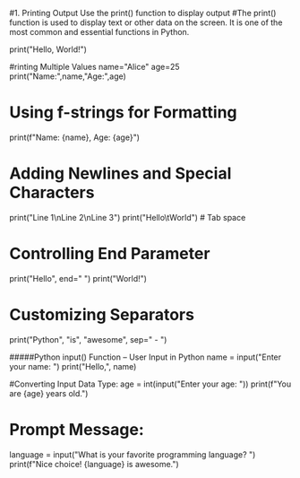 #1. Printing Output Use the print() function to display output
#The print() function is used to display text or other data on the screen. It is one of the most common and essential functions in Python.

print("Hello, World!")


#rinting Multiple Values
name="Alice"
age=25
print("Name:",name,"Age:",age)

# Using f-strings for Formatting
print(f"Name: {name}, Age: {age}")

# Adding Newlines and Special Characters
print("Line 1\nLine 2\nLine 3")
print("Hello\tWorld") # Tab space


# Controlling End Parameter
print("Hello", end=" ")
print("World!")

# Customizing Separators
print("Python", "is", "awesome", sep=" - ")


#####Python input() Function – User Input in Python
name = input("Enter your name: ")
print("Hello,", name)

#Converting Input Data Type:
age = int(input("Enter your age: "))
print(f"You are {age} years old.")

# Prompt Message:
language = input("What is your favorite programming language? ")
print(f"Nice choice! {language} is awesome.")
